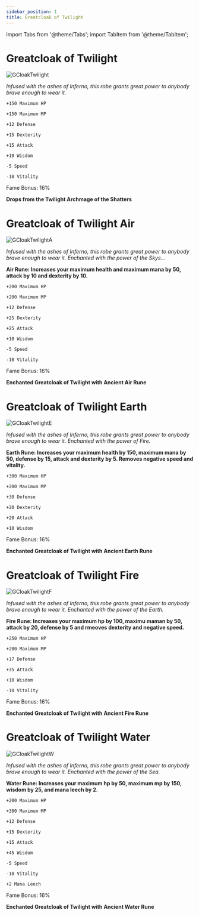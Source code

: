 ```yaml
---
sidebar_position: 1
title: Greatcloak of Twilight
---
```


import Tabs from '@theme/Tabs';
import TabItem from '@theme/TabItem';

<Tabs>
  <TabItem value="Greatcloak of Twilight" label="Greatcloak of Twilight" default>

# Greatcloak of Twilight

![GCloakTwilight](https://vwiki.valorserver.com/api/item/picture/greatcloak%20of%20twilight)

<i>Infused with the ashes of Inferno, this robe grants great power to anybody brave enough to wear it.</i>

    +150 Maximum HP

    +150 Maximum MP

    +12 Defense

    +15 Dexterity
  
    +15 Attack

    +10 Wisdom

    -5 Speed

    -10 Vitality
    
Fame Bonus: 16%

**Drops from the Twilight Archmage of the Shatters**

  </TabItem>
  <TabItem value="Air" label="Air">

# Greatcloak of Twilight Air

![GCloakTwilightA](https://vwiki.valorserver.com/api/item/picture/greatcloak%20of%20twilight%20air)

<i>Infused with the ashes of Inferno, this robe grants great power to anybody brave enough to wear it. Enchanted with the power of the Skys...</i>

**Air Rune: Increases your maximum health and maximum mana by 50, attack by 10 and dexterity by 10.**

    +200 Maximum HP

    +200 Maximum MP

    +12 Defense

    +25 Dexterity

    +25 Attack

    +10 Wisdom

    -5 Speed

    -10 Vitality
    
Fame Bonus: 16%

**Enchanted Greatcloak of Twilight with Ancient Air Rune**

  </TabItem>
  <TabItem value="Earth" label="Earth">

# Greatcloak of Twilight Earth

![GCloakTwilightE](https://vwiki.valorserver.com/api/item/picture/greatcloak%20of%20twilight%20earth)

<i>Infused with the ashes of Inferno, this robe grants great power to anybody brave enough to wear it. Enchanted with the power of Fire.</i>

**Earth Rune: Increases your maximum health by 150, maximum mana by 50, defense by 15, attack and dexterity by 5. Removes negative speed and vitality.**

    +300 Maximum HP

    +200 Maximum MP

    +30 Defense

    +20 Dexterity

    +20 Attack

    +10 Wisdom

Fame Bonus: 16%

**Enchanted Greatcloak of Twilight with Ancient Earth Rune**

  </TabItem>
  <TabItem value="Fire" label="Fire">

# Greatcloak of Twilight Fire

![GCloakTwilightF](https://vwiki.valorserver.com/api/item/picture/greatcloak%20of%20twilight%20fire)

<i>Infused with the ashes of Inferno, this robe grants great power to anybody brave enough to wear it. Enchanted with the power of the Earth.</i>

**Fire Rune: Increases your maximum hp by 100, maximu maman by 50, attack by 20, defense by 5 and rmeoves dexterity and negative speed.**

    +250 Maximum HP

    +200 Maximum MP

    +17 Defense

    +35 Attack

    +10 Wisdom

    -10 Vitality

Fame Bonus: 16%

**Enchanted Greatcloak of Twilight with Ancient Fire Rune**

  </TabItem>
  <TabItem value="Water" label="Water">

# Greatcloak of Twilight Water

![GCloakTwilightW](https://vwiki.valorserver.com/api/item/picture/greatcloak%20of%20twilight%20water)

<i>Infused with the ashes of Inferno, this robe grants great power to anybody brave enough to wear it. Enchanted with the power of the Sea.</i>

**Water Rune: Increases your maximum hp by 50, maximum mp by 150, wisdom by 25, and mana leech by 2.**

    +200 Maximum HP

    +300 Maximum MP 

    +12 Defense

    +15 Dexterity

    +15 Attack

    +45 Wisdom

    -5 Speed

    -10 Vitality

    +2 Mana Leech

Fame Bonus: 16%

**Enchanted Greatcloak of Twilight with Ancient Water Rune**

  </TabItem>
</Tabs>